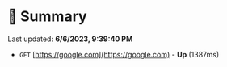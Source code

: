 # 📖 Summary
Last updated: **6/6/2023, 9:39:40 PM**

- `GET` [https://google.com](https://google.com) - **Up** (1387ms)
